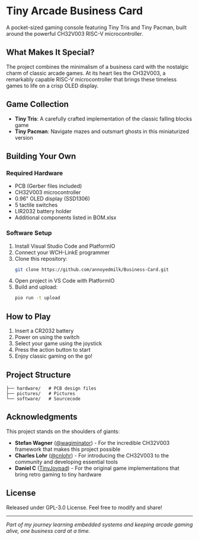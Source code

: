 # Tiny Arcade Business Card
A pocket-sized gaming console featuring Tiny Tris and Tiny Pacman, built around the powerful CH32V003 RISC-V microcontroller.

## What Makes It Special?
The project combines the minimalism of a business card with the nostalgic charm of classic arcade games. At its heart lies the CH32V003, a remarkably capable RISC-V microcontroller that brings these timeless games to life on a crisp OLED display.

## Game Collection
- **Tiny Tris**: A carefully crafted implementation of the classic falling blocks game
- **Tiny Pacman**: Navigate mazes and outsmart ghosts in this miniaturized version

## Building Your Own

### Required Hardware
- PCB (Gerber files included)
- CH32V003 microcontroller
- 0.96" OLED display (SSD1306)
- 5 tactile switches
- LIR2032 battery holder
- Additional components listed in BOM.xlsx

### Software Setup
1. Install Visual Studio Code and PlatformIO
2. Connect your WCH-LinkE programmer
3. Clone this repository:
   ```bash
   git clone https://github.com/annoyedmilk/Business-Card.git
   ```
4. Open project in VS Code with PlatformIO
5. Build and upload:
   ```bash
   pio run -t upload
   ```

## How to Play
1. Insert a CR2032 battery
2. Power on using the switch
3. Select your game using the joystick
4. Press the action button to start
5. Enjoy classic gaming on the go!

## Project Structure
```
├── hardware/   # PCB design files
├── pictures/   # Pictures
└── software/   # Sourcecode
```

## Acknowledgments
This project stands on the shoulders of giants:

- **Stefan Wagner** ([@wagiminator](https://github.com/wagiminator)) - For the incredible CH32V003 framework that makes this project possible
- **Charles Lohr** ([@cnlohr](https://github.com/cnlohr)) - For introducing the CH32V003 to the community and developing essential tools
- **Daniel C** ([TinyJoypad](https://www.tinyjoypad.com)) - For the original game implementations that bring retro gaming to tiny hardware

## License
Released under GPL-3.0 License. Feel free to modify and share!

---

*Part of my journey learning embedded systems and keeping arcade gaming alive, one business card at a time.*
